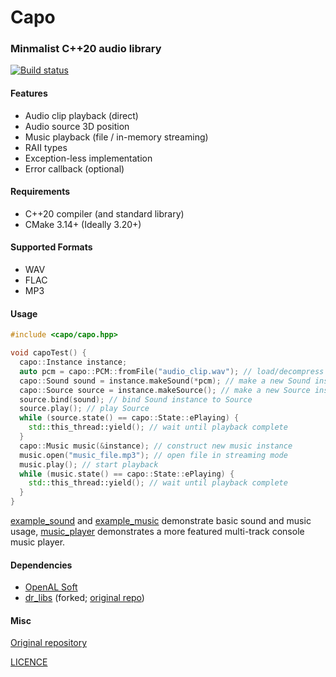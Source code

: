 # Capo

### Minmalist C++20 audio library

[![Build status](https://ci.appveyor.com/api/projects/status/loop6gnuniqkyoq9?svg=true)](https://ci.appveyor.com/project/karnkaul/capo)

#### Features

- Audio clip playback (direct)
- Audio source 3D position
- Music playback (file / in-memory streaming)
- RAII types
- Exception-less implementation
- Error callback (optional)

#### Requirements

- C++20 compiler (and standard library)
- CMake 3.14+ (Ideally 3.20+)

#### Supported Formats

- WAV
- FLAC
- MP3

#### Usage

```cpp
#include <capo/capo.hpp>

void capoTest() {
  capo::Instance instance;
  auto pcm = capo::PCM::fromFile("audio_clip.wav"); // load/decompress audio file into PCM
  capo::Sound sound = instance.makeSound(*pcm); // make a new Sound instance using above PCM
  capo::Source source = instance.makeSource(); // make a new Source instance
  source.bind(sound); // bind Sound instance to Source
  source.play(); // play Source
  while (source.state() == capo::State::ePlaying) {
    std::this_thread::yield(); // wait until playback complete
  }
  capo::Music music(&instance); // construct new music instance
  music.open("music_file.mp3"); // open file in streaming mode
  music.play(); // start playback
  while (music.state() == capo::State::ePlaying) {
    std::this_thread::yield(); // wait until playback complete
  }
}
```

[example_sound](example/example_sound.cpp) and [example_music](example/example_music.cpp) demonstrate basic sound and music usage, [music_player](example/music_player.cpp) demonstrates a more featured multi-track console music player.

#### Dependencies

- [OpenAL Soft](https://github.com/kcat/openal-soft)
- [dr_libs](https://github.com/capo-devs/dr_libs) (forked; [original repo](https://github.com/mackron/dr_libs))

#### Misc

[Original repository](https://github.com/capo-devs/capo)

[LICENCE](LICENSE)
